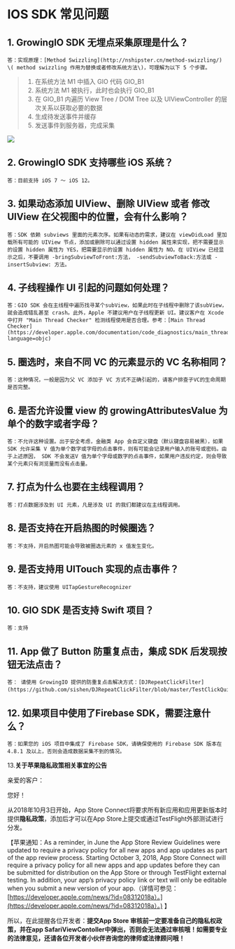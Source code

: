 # IOS SDK 常见问题

## 1. GrowingIO SDK 无埋点采集原理是什么？

```text
答：实现原理：[Method Swizzling](http://nshipster.cn/method-swizzling/) \( method swizzling 作用为替换或者修改系统方法\)，可理解为以下 5 个步骤。
```

> 1. 在系统方法 M1 中插入 GIO 代码 GIO\_B1
> 2. 系统方法 M1 被执行，此时也会执行 GIO\_B1
> 3. 在 GIO\_B1 内遍历 View Tree / DOM Tree 以及 UIViewController 的层次关系以获取必要的数据
> 4. 生成待发送事件并缓存
> 5. 发送事件到服务器，完成采集

![](https://growingio.atlassian.net/wiki/download/thumbnails/180519296/hook.png?version=1&modificationDate=1524817973586&cacheVersion=1&api=v2&width=265&height=250)

## 2. GrowingIO SDK 支持哪些 iOS 系统？

```text
答：目前支持 iOS 7 ～ iOS 12。
```

## 3. 如果动态添加 UIView、删除 UIView 或者 修改 UIView 在父视图中的位置，会有什么影响？

```text
答：SDK 依赖 subviews 里面的元素次序。如果有动态的需求，建议在 viewDidLoad 里加载所有可能的 UIView 节点，添加或删除可以通过设置 hidden 属性来实现，把不需要显示的设置 hidden 属性为 YES，把需要显示的设置 hidden 属性为 NO。在 UIView 已经显示之后，不要调用 -bringSubviewToFront:方法， -sendSubviewToBack:方法或 -insertSubview: 方法。
```

## 4. 子线程操作 UI 引起的问题如何处理？

```text
答：GIO SDK 会在主线程中遍历找寻某个subView，如果此时在子线程中删除了该subView，就会造成错乱甚至 crash。此外，Apple 不建议用户在子线程更新 UI。建议客户在 Xcode 中打开 "Main Thread Checker" 检测线程使用是否合理。参考：[Main Thread Checker](https://developer.apple.com/documentation/code_diagnostics/main_thread_checker?language=objc)
```

## 5. 圈选时，来自不同 VC 的元素显示的 VC 名称相同？

```text
答：这种情况，一般是因为父 VC 添加子 VC 方式不正确引起的，请客户排查子VC的生命周期是否完整。
```

## 6. 是否允许设置 view 的 growingAttributesValue 为单个的数字或者字母？

```text
答：不允许这种设置。出于安全考虑，金融类 App 会自定义键盘（默认键盘容易被黑），如果 SDK 允许采集 V 值为单个数字或字母的点击事件，则有可能会记录用户输入的账号或密码。由于上述原因， SDK 不会发送V 值为单个字母或数字的点击事件，如果用户违反约定，则会导致某个元素只有浏览量而没有点击量。
```

## 7. 打点为什么也要在主线程调用？

```text
答：打点数据涉及到 UI 元素，凡是涉及 UI 的我们都建议在主线程调用。
```

## 8. 是否支持在开启热图的时候圈选？

```text
答：不支持，开启热图可能会导致被圈选元素的 x 值发生变化。
```

## 9. 是否支持用 UITouch 实现的点击事件？

```text
答：不支持，建议使用 UITapGestureRecognizer
```

## 10. GIO SDK 是否支持 Swift 项目？

```text
答：支持
```

## 11. App 做了 Button 防重复点击，集成 SDK 后发现按钮无法点击？

```text
答： 请使用 GrowingIO 提供的防重复点击解决方式：[DJRepeatClickFilter](https://github.com/sishen/DJRepeatClickFilter/blob/master/TestClickQuickly/UIView%2BDJRepeatClickFilter.m)。
```

## 12. 如果项目中使用了Firebase SDK，需要注意什么？

```text
答：如果您的 iOS 项目中集成了 Firebase SDK，请确保使用的 Firebase SDK 版本在 4.8.1 及以上，否则会造成数据采集不到的情况。
```

13.**关于苹果隐私政策相关事宜的公告**

亲爱的客户：

您好！

从2018年10月3日开始，App Store Connect将要求所有新应用和应用更新版本时提供**隐私政策**，添加后才可以在App Store上提交或通过TestFlight外部测试进行分发。

【苹果通知：As a reminder, in June the App Store Review Guidelines were updated to require a privacy policy for all new apps and app updates as part of the app review process. Starting October 3, 2018, App Store Connect will require a privacy policy for all new apps and app updates before they can be submitted for distribution on the App Store or through TestFlight external testing. In addition, your app’s privacy policy link or text will only be editable when you submit a new version of your app.（详情可参见：[https://developer.apple.com/news/?id=08312018a）。](https://developer.apple.com/news/?id=08312018a）。) 】

所以，在此提醒各位开发者：**提交App Store 审核前一定要准备自己的隐私权政策，并在app SafariViewContoller中弹出，否则会无法通过审核哦！如需要专业的法律意见，还请各位开发者小伙伴咨询您的律师或法律顾问哦！**

